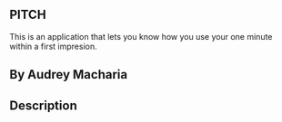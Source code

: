 ## PITCH
This is an application that lets you know how you use your one minute within a first impresion.

## By Audrey Macharia

## Description